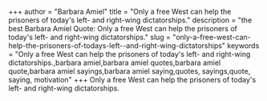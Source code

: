 +++
author = "Barbara Amiel"
title = "Only a free West can help the prisoners of today's left- and right-wing dictatorships."
description = "the best Barbara Amiel Quote: Only a free West can help the prisoners of today's left- and right-wing dictatorships."
slug = "only-a-free-west-can-help-the-prisoners-of-todays-left--and-right-wing-dictatorships"
keywords = "Only a free West can help the prisoners of today's left- and right-wing dictatorships.,barbara amiel,barbara amiel quotes,barbara amiel quote,barbara amiel sayings,barbara amiel saying,quotes, sayings,quote, saying, motivation"
+++
Only a free West can help the prisoners of today's left- and right-wing dictatorships.
